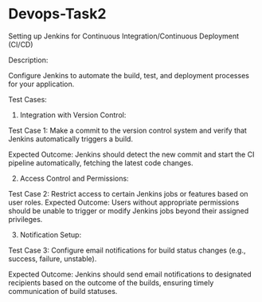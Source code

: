 # Devops-Task2
Setting up Jenkins for Continuous Integration/Continuous Deployment (CI/CD)

Description:

Configure Jenkins to automate the build, test, and deployment processes for your
application.

Test Cases:

1. Integration with Version Control:

Test Case 1: Make a commit to the version control system and verify that Jenkins automatically
triggers a build.

Expected Outcome: Jenkins should detect the new commit and start the CI pipeline
automatically, fetching the latest code changes.

2. Access Control and Permissions:
   
Test Case 2: Restrict access to certain Jenkins jobs or features based on user roles.
Expected Outcome: Users without appropriate permissions should be unable to trigger or
modify Jenkins jobs beyond their assigned privileges.

3. Notification Setup:
   
Test Case 3: Configure email notifications for build status changes (e.g., success, failure,
unstable).

Expected Outcome: Jenkins should send email notifications to designated recipients based on
the outcome of the builds, ensuring timely communication of build statuses.
